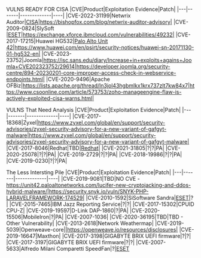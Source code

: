 VULNS READY FOR CISA
|CVE|Product|Exploitation Evidence|Patch|
|---|-------|-------------|----|
|CVE-2022-31199|Netwrix Auditor|[CISA](https://www.cisa.gov/news-events/alerts/2023/07/06/cisa-and-partners-release-joint-cybersecurity-advisory-newly-identified-truebot-malware-variants)|https://bishopfox.com/blog/netwrix-auditor-advisory|
|CVE-2009-0824|SlySoft |[ESET](https://www.welivesecurity.com/2022/01/11/signed-kernel-drivers-unguarded-gateway-windows-core/)|https://exchange.xforce.ibmcloud.com/vulnerabilities/49232|
|CVE-2017-17215|Huawei HG532|[Palo Alto Unit 42](https://unit42.paloaltonetworks.com/unit42-multi-exploit-iotlinux-botnets-mirai-gafgyt-target-apache-struts-sonicwall/)|https://www.huawei.com/en/psirt/security-notices/huawei-sn-20171130-01-hg532-en|
|CVE-2023-23752|Joomla|https://isc.sans.edu/diary/Increase+in+exploits+agains+Joomla+CVE202323752/29614|https://developer.joomla.org/security-centre/894-20230201-core-improper-access-check-in-webservice-endpoints.html|
|CVE-2020-9496|Apache OFBiz|https://lists.apache.org/thread/ln3jol43hgbmlkx1krx737zlt7kw84x7|https://www.csoonline.com/article/573753/zoho-manageengine-flaw-is-actively-exploited-cisa-warns.html|

VULNS That Need Analysis
|CVE|Product|Exploitation Evidence|Patch|
|---|-------|-------------|----|
|CVE-2017-18368|Zyxel|https://www.zyxel.com/global/en/support/security-advisories/zyxel-security-advisory-for-a-new-variant-of-gafgyt-malware|https://www.zyxel.com/global/en/support/security-advisories/zyxel-security-advisory-for-a-new-variant-of-gafgyt-malware|
|CVE-2017-8046|Redhat|TBD|[Redhat](https://access.redhat.com/errata/RHSA-2018:2405)|
|CVE-2021-31805|?|?|PA|
|CVE-2020-25078|?|?|PA|
|CVE-2019-2729|?|?|PA|
|CVE-2018-19986|?|?|PA|
|CVE-2019-0230|?|?|PA|

The Less Intersting Pile
|CVE|Product|Exploitation Evidence|Patch|
|---|-------|-------------|----|
|CVE-2019-9081|TBD|NO CVE - https://unit42.paloaltonetworks.com/lucifer-new-cryptojacking-and-ddos-hybrid-malware/|https://security.snyk.io/vuln/SNYK-PHP-LARAVELFRAMEWORK-174529|
|CVE-2010-1592|SiSoftware Sandra|[ESET](https://www.welivesecurity.com/2022/01/11/signed-kernel-drivers-unguarded-gateway-windows-core/)|?|
|CVE-2015-7465|IBM Jazz Reporting Service|?|?|
|CVE-2017-15302|CPUID CPU-Z|
|CVE-2019-19597|D-Link DAP-1860|?|PA|
|CVE-2020-15506|MobileIron|?|PA|
|CVE-2007-1036|
|CVE-2020-36195|TBD|TBD - Other Vulnerability|
|CVE-2013-2618|Network Weathermap|
|CVE-2019-5039|Openweave-core||https://openweave.io/resources/disclosures|
|CVE-2019-16647|Maxthon|
|CVE-2017-3198|GIGABYTE BRIX UEFI firmware|?|?|
|CVE-2017-3197|GIGABYTE BRIX UEFI firmware|?|?|
|CVE-2007-5633|Alfredo Milani Comparetti SpeedFan|?|[ESET](https://www.welivesecurity.com/2022/01/11/signed-kernel-drivers-unguarded-gateway-windows-core/)
